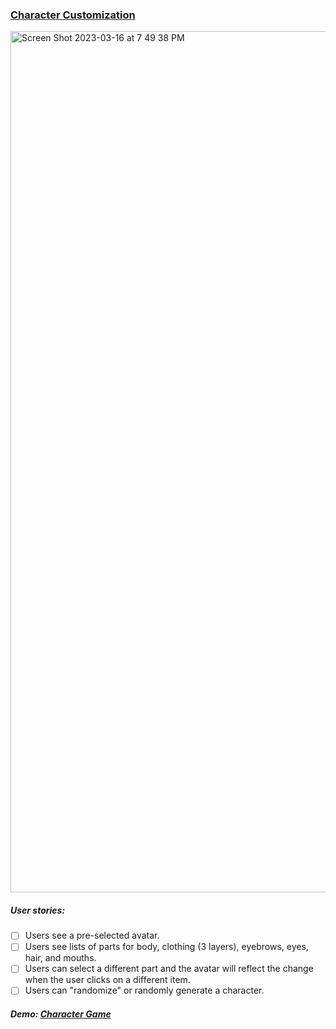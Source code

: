 ### [Character Customization](https://character-customize-game.netlify.app/)


<img width="1378" alt="Screen Shot 2023-03-16 at 7 49 38 PM" src="https://user-images.githubusercontent.com/79243058/225622510-99d1dafb-e1f1-4776-8a9e-115dd99a271c.png">



##### User stories:
- [ ] Users see a pre-selected avatar.
- [ ] Users see lists of parts for body, clothing (3 layers), eyebrows, eyes, hair, and mouths.
- [ ] Users can select a different part and the avatar will reflect the change when the user clicks on a different item.
- [ ] Users can "randomize" or randomly generate a character.

##### Demo: [Character Game](https://character-customize-game.netlify.app/)
